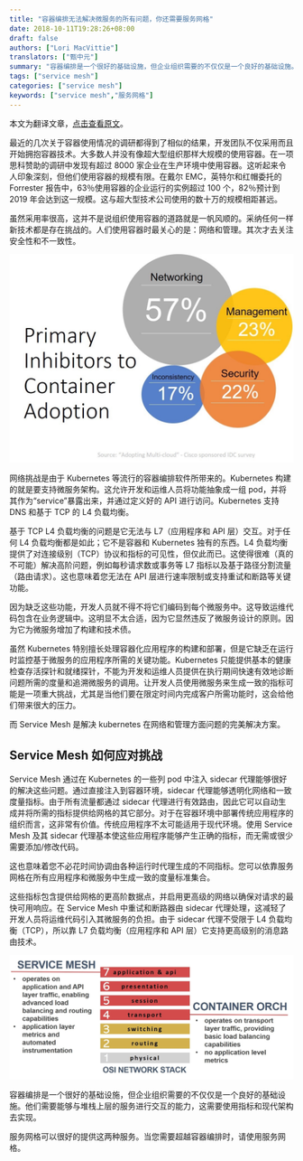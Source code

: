 ```yaml
---
title: "容器编排无法解决微服务的所有问题，你还需要服务网格"
date: 2018-10-11T19:28:26+08:00
draft: false
authors: ["Lori MacVittie"]
translators: ["甄中元"]
summary: "容器编排是一个很好的基础设施，但企业组织需要的不仅仅是一个良好的基础设施。他们需要能够与堆栈上层的服务进行交互的能力，这需要使用 Service Mesh 指标和现代架构去实现。"
tags: ["service mesh"]
categories: ["service mesh"]
keywords: ["service mesh","服务网格"]
---
```


本文为翻译文章，[点击查看原文](https://aspenmesh.io/2018/09/going-beyond-container-orchestration/)。

最近的几次关于容器使用情况的调研都得到了相似的结果，开发团队不仅采用而且开始拥抱容器技术。大多数人并没有像超大型组织那样大规模的使用容器。在一项思科赞助的调研中发现有超过 8000 家企业在生产环境中使用容器。这听起来令人印象深刻，但他们使用容器的规模有限。在戴尔 EMC，英特尔和红帽委托的 Forrester 报告中，63％使用容器的企业运行的实例超过 100 个，82％预计到 2019 年会达到这一规模。这与超大型技术公司使用的数十万的规模相距甚远。

虽然采用率很高，这并不是说组织使用容器的道路就是一帆风顺的。采纳任何一样新技术都是存在挑战的。人们使用容器时最关心的是：网络和管理。其次才去关注安全性和不一致性。

![](006tNbRwly1fw4i0hfkbgj30s80koq5c.jpg)

网络挑战是由于 Kubernetes 等流行的容器编排软件所带来的。Kubernetes 构建的就是要支持微服务架构。这允许开发和运维人员将功能抽象成一组 pod，并将其作为“service”暴露出来，并通过定义好的 API 进行访问。Kubernetes 支持 DNS 和基于 TCP 的 L4 负载均衡。

基于 TCP L4 负载均衡的问题是它无法与 L7（应用程序和 API 层）交互。对于任何 L4 负载均衡都是如此；它不是容器和 Kubernetes 独有的东西。L4 负载均衡提供了对连接级别（TCP）协议和指标的可见性，但仅此而已。这使得很难（真的不可能）解决高阶问题，例如每秒请求数或事务等 L7 指标以及基于路径分割流量（路由请求）。这也意味着您无法在 API 层进行速率限制或支持重试和断路等关键功能。

因为缺乏这些功能，开发人员就不得不将它们编码到每个微服务中。这导致运维代码包含在业务逻辑中。这明显不太合适，因为它显然违反了微服务设计的原则。因为它为微服务增加了构建和技术债。

虽然 Kubernetes 特别擅长处理容器化应用程序的构建和部署，但是它缺乏在运行时监控基于微服务的应用程序所需的关键功能。Kubernetes 只能提供基本的健康检查存活探针和就绪探针，不能为开发和运维人员提供在执行期间快速有效地诊断问题所需的度量和追溯微服务的调用。让开发人员使用微服务来生成一致的指标可能是一项重大挑战，尤其是当他们要在限定时间内完成客户所需功能时，这会给他们带来很大的压力。

而 Service Mesh 是解决 kubernetes 在网络和管理方面问题的完美解决方案。

## Service Mesh 如何应对挑战

Service Mesh 通过在 Kubernetes 的一些列 pod 中注入 sidecar 代理能够很好的解决这些问题。通过直接注入到容器环境，sidecar 代理能够透明化网络和一致度量指标。由于所有流量都通过 sidecar 代理进行有效路由，因此它可以自动生成并将所需的指标提供给网格的其它部分。对于在容器环境中部署传统应用程序的组织而言，这非常有价值。传统应用程序不太可能适用于现代环境。使用 Service Mesh 及其 sidecar 代理基本使这些应用程序能够产生正确的指标，而无需或很少需要添加/修改代码。

这也意味着您不必花时间协调由各种运行时代理生成的不同指标。您可以依靠服务网格在所有应用程序和微服务中生成一致的度量标准集合。

这些指标包含提供给网格的更高阶数据点，并启用更高级的网络以确保对请求的最快可用响应。在 Service Mesh 中重试和断路器由 sidecar 代理处理，这减轻了开发人员将运维代码引入其微服务的负担。由于 sidecar 代理不受限于 L4 负载均衡（TCP），所以靠 L7 负载均衡（应用程序和 API 层）它支持更高级别的消息路由技术。

![](006tNbRwly1fw4jtsdrhyj31df0lpdlt.jpg)

容器编排是一个很好的基础设施，但企业组织需要的不仅仅是一个良好的基础设施。他们需要能够与堆栈上层的服务进行交互的能力，这需要使用指标和现代架构去实现。

服务网格可以很好的提供这两种服务。当您需要超越容器编排时，请使用服务网格。
